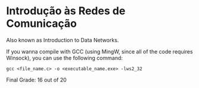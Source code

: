 # Introdução às Redes de Comunicação

Also known as Introduction to Data Networks.

If you wanna compile with GCC (using MingW, since all of the code requires Winsock), you can use the following command:

`gcc <file_name.c> -o <executable_name.exe> -lws2_32`

Final Grade: 16 out of 20